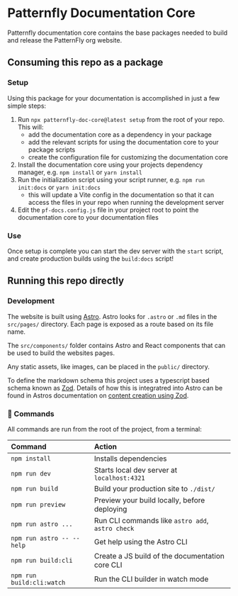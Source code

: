 # Patternfly Documentation Core

Patternfly documentation core contains the base packages needed to build and release the PatternFly org website.

## Consuming this repo as a package

### Setup

Using this package for your documentation is accomplished in just a few simple steps:

1. Run `npx patternfly-doc-core@latest setup` from the root of your repo. This will:
   - add the documentation core as a dependency in your package
   - add the relevant scripts for using the documentation core to your package scripts
   - create the configuration file for customizing the documentation core
1. Install the documentation core using your projects dependency manager, e.g. `npm install` or `yarn install`
1. Run the initialization script using your script runner, e.g. `npm run init:docs` or `yarn init:docs`
   - this will update a Vite config in the documentation so that it can access the files in your repo when running the development server
1. Edit the `pf-docs.config.js` file in your project root to point the documentation core to your documentation files

### Use

Once setup is complete you can start the dev server with the `start` script, and create production builds using the `build:docs` script!

## Running this repo directly

### Development

The website is built using [Astro](https://astro.build). Astro looks for `.astro` or `.md` files in the `src/pages/` directory. Each page is exposed as a route based on its file name.

The `src/components/` folder contains Astro and React components that can be used to build the websites pages.

Any static assets, like images, can be placed in the `public/` directory.

To define the markdown schema this project uses a typescript based schema known as [Zod](https://zod.dev). Details of how this is integratred into Astro can be found in Astros documentation on [content creation using Zod](https://docs.astro.build/en/guides/content-collections/#defining-datatypes-with-zod).

### 🧞 Commands

All commands are run from the root of the project, from a terminal:

| Command                   | Action                                           |
| :------------------------ | :----------------------------------------------- |
| `npm install`             | Installs dependencies                            |
| `npm run dev`             | Starts local dev server at `localhost:4321`      |
| `npm run build`           | Build your production site to `./dist/`          |
| `npm run preview`         | Preview your build locally, before deploying     |
| `npm run astro ...`       | Run CLI commands like `astro add`, `astro check` |
| `npm run astro -- --help` | Get help using the Astro CLI                     |
| `npm run build:cli`       | Create a JS build of the documentation core CLI  |
| `npm run build:cli:watch` | Run the CLI builder in watch mode                |
